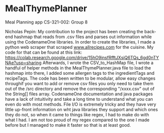# MealThymePlanner
Meal Planning app
CS-321-002: Group 8

Nicholas Pepin:
  My contribution to the project has been creating the back-end hashmap that reads from .csv files and parses out information while using the CodenameOne libraries.
  In order to create the libraries, I made a python web scraper that scraped www.allrecipes.com for the cuisine. My code for that can be found at this link:
  https://colab.research.google.com/drive/15hO9insfRfftJXsiQ6TQs_6gd0nTYNAe?usp=sharing
  Afterwards, I wrote the CSV_to_HashMap file, I wrote a handful of helper methods in the MealThymePlanner.java file to load the hashmap into there, I added some
  allergen tags to the ingredientTags and recipeTags. The code has been written to be modular, allow easy changes throughif you want to add or remove csv files you only
  need to take them out of the /src directory and remove the corresponding "/xxxx.csv" out of the String[] files array. CodenameOne documentation and java packages have 
  a lack of intuitivity and take a long time to understand what you can even do with most methods. File I/O is extremely tricky and they have very little up-front 
  information on wht java libraries they support and which ones they do not, so when it came to things like regex, I had to make do with what I had. I am not too proud of
  my regex compared to the one I made before but I managed to make it faster so that is at least good.
